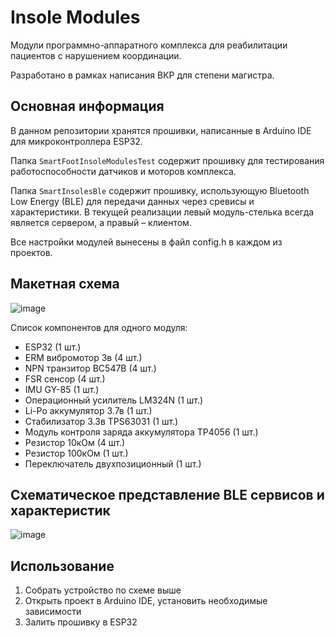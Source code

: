 # Insole Modules
Модули программно-аппаратного комплекса для реабилитации пациентов с нарушением координации.

Разработано в рамках написания ВКР для степени магистра.

## Основная информация
В данном репозитории хранятся прошивки, написанные в Arduino IDE для микроконтроллера ESP32. 

Папка `SmartFootInsoleModulesTest` 
содержит прошивку для тестирования работоспособности датчиков и моторов комплекса.

Папка `SmartInsolesBle` содержит прошивку, использующую Bluetooth Low Energy (BLE) для передачи данных через сревисы и характеристики.
В текущей реализации левый модуль-стелька всегда является сервером, а правый – клиентом.

Все настройки модулей вынесены в файл config.h в каждом из проектов.

## Макетная схема
![image](https://github.com/KostarevVI/smart-foot-insole-module/assets/22761161/6da9f574-b6bc-44f3-8848-509c52ab5611)

Список компонентов для одного модуля:
- ESP32 (1 шт.)
- ERM вибромотор 3в (4 шт.)
- NPN транзитор BC547B (4 шт.)
- FSR сенсор (4 шт.)
- IMU GY-85 (1 шт.)
- Операционный усилитель LM324N (1 шт.)
- Li-Po аккумулятор 3.7в (1 шт.)
- Стабилизатор 3.3в TPS63031 (1 шт.)
- Модуль контроля заряда аккумулятора TP4056 (1 шт.)
- Резистор 10кОм (4 шт.)
- Резистор 100кОм (1 шт.)
- Переключатель двухпозиционный (1 шт.)

## Схематическое представление BLE сервисов и характеристик
![image](https://github.com/KostarevVI/smart-foot-insole-module/assets/22761161/8aa905d6-67cd-442f-8f15-357ca9a631ee)

## Использование
1. Собрать устройство по схеме выше
2. Открыть проект в Arduino IDE, установить необходимые зависимости
3. Залить прошивку в ESP32
